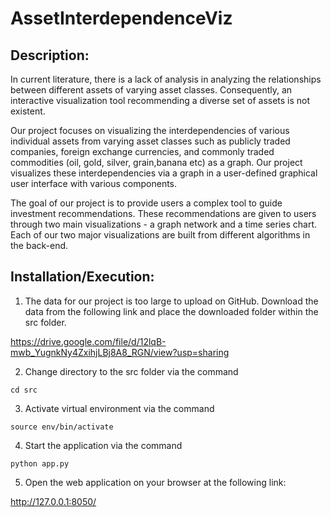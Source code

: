 # AssetInterdependenceViz
## Description:
In current literature, there is a lack of analysis in analyzing the relationships between different assets of varying asset classes. Consequently, an interactive visualization tool recommending a diverse set of assets is not existent.

Our project focuses on visualizing the interdependencies of various individual assets from varying asset classes such as publicly traded companies, foreign exchange currencies, and commonly traded commodities (oil, gold, silver, grain,banana etc) as a graph. Our project visualizes these interdependencies via a graph in a user-defined graphical user interface with various components.

The goal of our project is to provide users a complex tool to guide investment recommendations. These recommendations are given to users through two main visualizations - a graph network and a time series chart. Each of our two major visualizations are built from different algorithms in the back-end.

## Installation/Execution:
1. The data for our project is too large to upload on GitHub. Download the data from the following link and place the downloaded folder within the src folder.

https://drive.google.com/file/d/12lqB-mwb_YugnkNy4ZxihjLBj8A8_RGN/view?usp=sharing

2. Change directory to the src folder via the command
```
cd src
```
3. Activate virtual environment via the command
```
source env/bin/activate
```
4. Start the application via the command
```
python app.py
```
5. Open the web application on your browser at the following link:

http://127.0.0.1:8050/